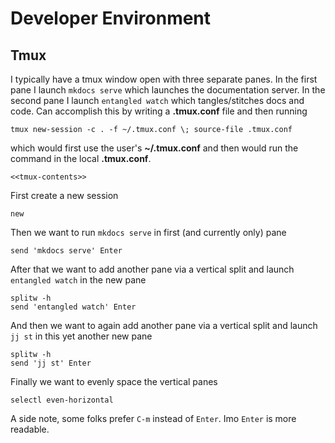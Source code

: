 # Developer Environment

## Tmux

I typically have a tmux window open with three separate panes.
In the first pane I launch `mkdocs serve` which launches the documentation server.
In the second pane I launch `entangled watch` which tangles/stitches docs and code.
Can accomplish this by writing a **.tmux.conf** file and then running

```
tmux new-session -c . -f ~/.tmux.conf \; source-file .tmux.conf
```

which would first use the user's **~/.tmux.conf**
and then would run the command in the local **.tmux.conf**.

```{.tmux file=.tmux.conf}
<<tmux-contents>>
```

First create a new session

```{.tmux #tmux-contents}
new
```

Then we want to run `mkdocs serve` in first (and currently only) pane

```{.tmux #tmux-contents}
send 'mkdocs serve' Enter
```

After that we want to add another pane via a vertical split
and launch `entangled watch` in the new pane

```{.tmux #tmux-contents}
splitw -h
send 'entangled watch' Enter
```

And then we want to again add another pane via a vertical split
and launch `jj st` in this yet another new pane

```{.tmux #tmux-contents}
splitw -h
send 'jj st' Enter
```

Finally we want to evenly space the vertical panes

```{.tmux #tmux-contents}
selectl even-horizontal
```

A side note, some folks prefer `C-m` instead of `Enter`.
Imo `Enter` is more readable.
